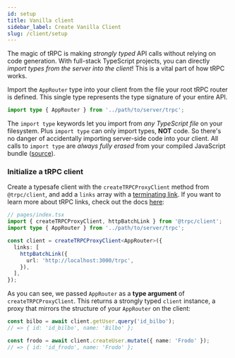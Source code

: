 ```yaml
---
id: setup
title: Vanilla client
sidebar_label: Create Vanilla Client
slug: /client/setup
---
```


The magic of tRPC is making _strongly typed_ API calls without relying on code generation. With full-stack TypeScript projects, you can directly _import types from the server into the client_! This is a vital part of how tRPC works.

Import the `AppRouter` type into your client from the file your root tRPC router is defined. This single type represents the type signature of your entire API.

```ts title='client.ts'
import type { AppRouter } from '../path/to/server/trpc';
```

The `import type` keywords let you import from _any TypeScript file_ on your filesystem. Plus `import type` can only import types, **NOT** code. So there's no danger of accidentally importing server-side code into your client. All calls to `import type` are _always fully erased_ from your compiled JavaScript bundle ([source](https://www.typescriptlang.org/docs/handbook/release-notes/typescript-3-8.html#type-only-imports-and-export)).

### Initialize a tRPC client

Create a typesafe client with the `createTRPCProxyClient` method from `@trpc/client`, and add a `links` array with a [terminating link](./links/index.md#the-terminating-link). If you want to learn more about tRPC links, check out the docs [here](./links/index.md):

```ts title='client.ts'
// pages/index.tsx
import { createTRPCProxyClient, httpBatchLink } from '@trpc/client';
import type { AppRouter } from '../path/to/server/trpc';

const client = createTRPCProxyClient<AppRouter>({
  links: [
    httpBatchLink({
      url: 'http://localhost:3000/trpc',
    }),
  ],
});
```

As you can see, we passed `AppRouter` as a **type argument** of `createTRPCProxyClient`. This returns a strongly typed `client` instance, a proxy that mirrors the structure of your `AppRouter` on the client:

```ts title='client.ts'
const bilbo = await client.getUser.query('id_bilbo');
// => { id: 'id_bilbo', name: 'Bilbo' };

const frodo = await client.createUser.mutate({ name: 'Frodo' });
// => { id: 'id_frodo', name: 'Frodo' };
```
